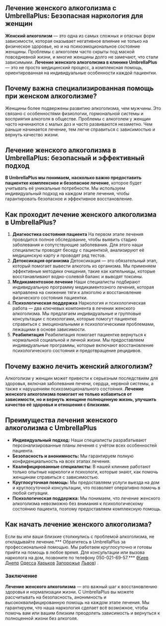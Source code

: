 
## Лечение женского алкоголизма с UmbrellaPlus: Безопасная наркология для женщин

**Женский алкоголизм** — это одна из самых сложных и опасных форм зависимости, которая оказывает негативное влияние не только на физическое здоровье, но и на психоэмоциональное состояние женщины. Проблемы с алкоголем часто скрыты под маской повседневной жизни, и многие женщины долго не замечают, что стали зависимыми. **Лечение женского алкоголизма в клинике UmbrellaPlus** — это не просто медицинский процесс, а комплексная помощь, ориентированная на индивидуальные особенности каждой пациентки.

## Почему важна специализированная помощь при женском алкоголизме?

Женщины более подвержены развитию алкоголизма, чем мужчины. Это связано с особенностями физиологии, гормональной системы и восприятия алкоголя в обществе. Проблемы с алкоголем у женщин часто начинаются с малых доз и часто развиваются незаметно. Чем раньше начинается лечение, тем легче справиться с зависимостью и вернуть качество жизни.

## Лечение женского алкоголизма в UmbrellaPlus: безопасный и эффективный подход

**В UmbrellaPlus мы понимаем, насколько важно предоставить пациентке комплексное и безопасное лечение**, которое будет учитывать её уникальные потребности. Мы используем индивидуальный подход на каждом этапе лечения, чтобы гарантировать безопасное и эффективное восстановление.

## Как проходит лечение женского алкоголизма в UmbrellaPlus?

1. **Диагностика состояния пациента**
   На первом этапе лечения проводится полное обследование, чтобы выявить стадию заболевания и сопутствующие заболевания. Для этого наши специалисты проводят беседу с пациенткой, анализируют её медицинскую карту и проводят ряд тестов.
2. **Детоксикация организма**
   Детоксикация — это обязательный этап, который помогает вывести алкоголь из организма. Мы применяем эффективные методики очищения, такие как капельницы, которые восстанавливают водно-солевой баланс и выводят токсины.
3. **Медикаментозное лечение**
   Наши специалисты подбирают индивидуальную программу медикаментозного лечения, которая направлена на снижение тяги к алкоголю и восстановление физического состояния пациентки.
4. **Психологическая поддержка**
   Наркология и психологическая работа — два ключевых компонента в лечении женского алкоголизма. Мы предлагаем индивидуальные и групповые консультации с психологами, которые помогут пациентке справиться с эмоциональными и психологическими проблемами, лежащими в основе зависимости.
5. **Реабилитация**
   Реабилитация помогает пациентке вернуться к нормальной социальной и личной жизни. Мы предоставляем индивидуальные программы, которые включают восстановление психологического состояния и предотвращение рецидивов.

## Почему важно лечить женский алкоголизм?

Алкоголизм у женщин может привести к серьезным последствиям для здоровья, включая заболевания печени, сердца, нервной системы, а также к нарушениям психоэмоционального состояния. **Лечение женского алкоголизма помогает не только избавиться от зависимости, но и вернуть женщине полноценную жизнь, улучшить качество её здоровья и отношения с близкими.**

## Преимущества лечения женского алкоголизма с UmbrellaPlus

* **Индивидуальный подход:** Наши специалисты разрабатывают персонализированные планы лечения с учётом всех особенностей пациента.
* **Безопасность и анонимность:** Мы гарантируем полную конфиденциальность на всех этапах лечения.
* **Квалифицированные специалисты:** В нашей клинике работают только опытные наркологи и психологи, которые знают, как помочь женщинам справиться с зависимостью.
* **Круглосуточная помощь:** Мы предоставляем услуги выезда на дом и круглосуточной консультации, что позволяет оперативно помочь в любой ситуации.
* **Психологическая поддержка:** Мы понимаем, что лечение женского алкоголизма невозможно без внимания к психологическому состоянию пациента, поэтому предоставляем комплексную помощь.

## Как начать лечение женского алкоголизма?

Если вы или ваши близкие столкнулись с проблемой алкоголизма, не откладывайте лечение.*** Обратитесь в UmbrellaPlus за профессиональной помощью. Мы работаем круглосуточно и готовы прийти на помощь в любое время. Для консультации или вызова нарколога на дом, позвоните по телефону 050-021-69-57.*** **(**[Киев](https://umbrella-plus.com.ua/kiev/) [Днепр](https://umbrella-plus.com.ua/dnepr/) [Одесса](https://umbrella-plus.com.ua/lechenie-alc/) [Харьков](https://umbrella-plus.com.ua/kharkiv/) [Запорожье](https://umbrella-plus.com.ua/zaporozie/) [Львов](https://umbrella-plus.com.ua/lviv/))
.

### Заключение

**Лечение женского алкоголизма** — это важный шаг к восстановлению здоровья и нормализации жизни. С UmbrellaPlus вы можете рассчитывать на безопасность, анонимность и высококвалифицированную помощь на каждом этапе лечения. Мы гарантируем, что наша наркология сделает всё возможное, чтобы помочь вам или вашим близким преодолеть зависимость и вернуться к полноценной жизни без алкоголя.
